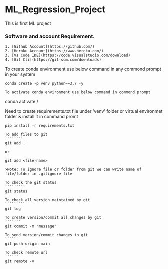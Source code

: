 # ML_Regression_Project
This is first ML project

### Software and account Requirement.

    1. [Github Account](https://github.com/)
    2. [Heroku Account](https://www.heroku.com/)
    3. [Vs Code IDE](https://code.visualstudio.com/download)
    4. [Git Cli](https://git-scm.com/downloads)

To create conda environment use below command in any commond prompt in your system
`````````````````````
conda create -p venv python==3.7 -y

To activate conda environment use below command in commond prompt
`````````````````````
conda activate <virtual-name>/

Need to create requirements.txt file under 'venv' folder or virtual environmet folder & install it in command promt
`````````````````````
pip install -r requirements.txt

To add files to git
````````
git add .

or 

git add <file-name>

>Note: To ignore file or folder from git we can write name of file/folder in .gitignore file

To check the git status
`````````
git status

To check all version maintained by git
`````````
git log

To create version/commit all changes by git
```````
git commit -m "message"

To send version/commit changes to git
``````
git push origin main

To check remote url
``````
git remote -v


